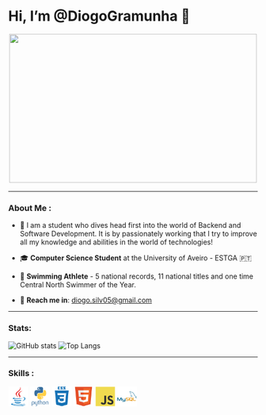 # Hi, I’m @DiogoGramunha 🙂


<div align="center">
  <img src="https://camo.githubusercontent.com/3d43add4d4bf45bf53baf2354be2b4fcb731e5c7c1984399c775858f80000d1c/68747470733a2f2f7777772e696968676c6f62616c2e636f6d2f77702d636f6e74656e742f75706c6f6164732f323031392f30322f64637361642d312e676966" height="300" width="500"/>
</div>

---

### About Me :

- 📑 I am a student who dives head first into the world of Backend and Software Development. It is by passionately working that I try to improve all my knowledge and abilities in the world of technologies!

- 🎓 **Computer Science Student** at the University of Aveiro - ESTGA 🇵🇹 

- 🏅 **Swimming Athlete** - 5 national records, 11 national titles and one time Central North Swimmer of the Year.

- 💬 **Reach me in**: diogo.silv05@gmail.com


---
### Stats:

![GitHub stats](https://github-readme-stats.vercel.app/api?username=DiogoGramunha&show_icons=true&theme=github_dark)
![Top Langs](https://github-readme-stats.vercel.app/api/top-langs/?username=DiogoGramunha&theme=github_dark)

---

### Skills :
<div> 
  <img src="https://github.com/devicons/devicon/blob/master/icons/java/java-original.svg" title="Java" alt="Java" width="40" height="40"/> 
  <img src="https://github.com/devicons/devicon/blob/master/icons/python/python-original-wordmark.svg" title="Python" alt="Python" width="40" height="40"/> 
  <img src="https://github.com/devicons/devicon/blob/master/icons/css3/css3-plain-wordmark.svg"  title="CSS3" alt="CSS" width="40" height="40"/> 
  <img src="https://github.com/devicons/devicon/blob/master/icons/html5/html5-original.svg" title="HTML5" alt="HTML" width="40" height="40"/> 
  <img src="https://github.com/devicons/devicon/blob/master/icons/javascript/javascript-original.svg" title="JavaScript" alt="JavaScript" width="40" height="40"/> 
  <img src="https://github.com/devicons/devicon/blob/master/icons/mysql/mysql-original-wordmark.svg" title="MySQL"  alt="MySQL" width="40" height="40"/>
</div>


<!--
**DiogoGramunha/DiogoGramunha** is a ✨ _special_ ✨ repository because its `README.md` (this file) appears on your GitHub profile.

Here are some ideas to get you started:

- 🔭 I’m currently working on ...
- 🌱 I’m currently learning ...
- 👯 I’m looking to collaborate on ...
- 🤔 I’m looking for help with ...
- 💬 Ask me about ...
- 📫 How to reach me: ...
- 😄 Pronouns: ...
- ⚡ Fun fact: ...
-->
